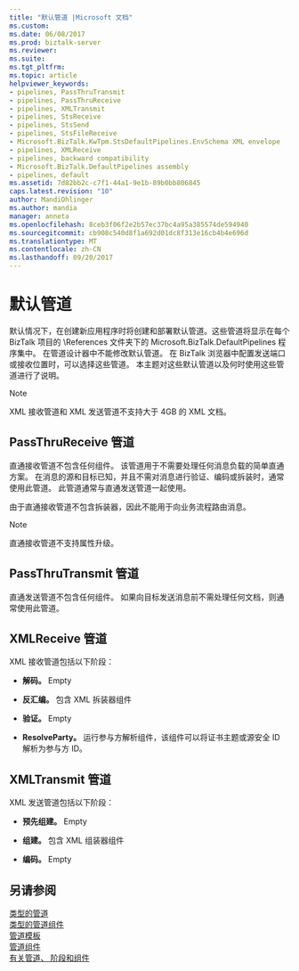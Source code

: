 ```yaml
---
title: "默认管道 |Microsoft 文档"
ms.custom: 
ms.date: 06/08/2017
ms.prod: biztalk-server
ms.reviewer: 
ms.suite: 
ms.tgt_pltfrm: 
ms.topic: article
helpviewer_keywords:
- pipelines, PassThruTransmit
- pipelines, PassThruReceive
- pipelines, XMLTransmit
- pipelines, StsReceive
- pipelines, StsSend
- pipelines, StsFileReceive
- Microsoft.BizTalk.KwTpm.StsDefaultPipelines.EnvSchema XML envelope
- pipelines, XMLReceive
- pipelines, backward compatibility
- Microsoft.BizTalk.DefaultPipelines assembly
- pipelines, default
ms.assetid: 7d82bb2c-c7f1-44a1-9e1b-89b0bb806845
caps.latest.revision: "10"
author: MandiOhlinger
ms.author: mandia
manager: anneta
ms.openlocfilehash: 8ceb3f06f2e2b57ec37bc4a95a385574de594940
ms.sourcegitcommit: cb908c540d8f1a692d01dc8f313e16cb4b4e696d
ms.translationtype: MT
ms.contentlocale: zh-CN
ms.lasthandoff: 09/20/2017
---
```

# <a name="default-pipelines"></a>默认管道
默认情况下，在创建新应用程序时将创建和部署默认管道。这些管道将显示在每个 BizTalk 项目的 \References 文件夹下的 Microsoft.BizTalk.DefaultPipelines 程序集中。 在管道设计器中不能修改默认管道。 在 BizTalk 浏览器中配置发送端口或接收位置时，可以选择这些管道。 本主题对这些默认管道以及何时使用这些管道进行了说明。  
  
> [!NOTE]
>  XML 接收管道和 XML 发送管道不支持大于 4GB 的 XML 文档。  
  
## <a name="passthrureceive-pipeline"></a>PassThruReceive 管道  
 直通接收管道不包含任何组件。 该管道用于不需要处理任何消息负载的简单直通方案。 在消息的源和目标已知，并且不需对消息进行验证、编码或拆装时，通常使用此管道。 此管道通常与直通发送管道一起使用。  
  
 由于直通接收管道不包含拆装器，因此不能用于向业务流程路由消息。  
  
> [!NOTE]
>  直通接收管道不支持属性升级。  
  
## <a name="passthrutransmit-pipeline"></a>PassThruTransmit 管道  
 直通发送管道不包含任何组件。 如果向目标发送消息前不需处理任何文档，则通常使用此管道。  
  
## <a name="xmlreceive-pipeline"></a>XMLReceive 管道  
 XML 接收管道包括以下阶段：  
  
-   **解码。** Empty  
  
-   **反汇编。** 包含 XML 拆装器组件  
  
-   **验证。** Empty  
  
-   **ResolveParty。** 运行参与方解析组件，该组件可以将证书主题或源安全 ID 解析为参与方 ID。  
  
## <a name="xmltransmit-pipeline"></a>XMLTransmit 管道  
 XML 发送管道包括以下阶段：  
  
-   **预先组建。** Empty  
  
-   **组建。** 包含 XML 组装器组件  
  
-   **编码。** Empty  
  
## <a name="see-also"></a>另请参阅  
 [类型的管道](../core/types-of-pipelines.md)   
 [类型的管道组件](../core/types-of-pipeline-components.md)   
 [管道模板](../core/pipeline-templates.md)   
 [管道组件](../core/pipeline-components.md)   
 [有关管道、 阶段和组件](../core/about-pipelines-stages-and-components.md)